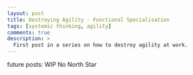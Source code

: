 ```yaml
---
layout: post
title: Destroying Agility - Functional Specialisation
tags: [systemic thinking, agility]
comments: true
description: >
  First post in a series on how to destroy agility at work.
---
```


future posts:
WIP
No North Star
